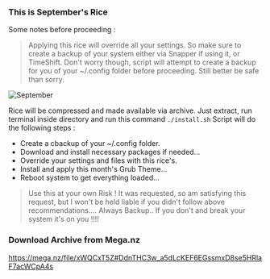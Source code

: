 ### This is September's Rice

Some notes before proceeding :

> Applying this rice will override all your settings. So make sure to create a backup of your system either via Snapper if using it, or TimeShift. Don't worry though, script will attempt to create a backup for you of your ~/.config folder before proceeding. Still better be safe than sorry.

![September](https://i.imgur.com/oOOEKzw.jpeg)

Rice will be compressed and made available via archive. Just extract, run terminal inside directory and run this command `./install.sh` Script will do the following steps :

- Create a cbackup of your ~/.config folder.
- Download and install necessary packages if needed...
- Override your settings and files with this rice's.
- Install and apply this month's Grub Theme...
- Reboot system to get everything loaded... 

> Use this at your own Risk ! It was requested, so am satisfying this request, but I won't be held liable if you didn't follow above recommendations.... Always Backup.. If you don't and break your system it's on you !!!!

### Download Archive from Mega.nz
https://mega.nz/file/xWQCxT5Z#DdnTHC3w_a5dLcKEF6EGssmxD8se5HRlaF7acWCpA4s
